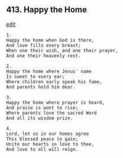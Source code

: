 
## 413.  Happy the Home
[edit](https://docs.google.com/document/d/1algwq6tfiXH2%2DFuLmDoFEparS7gmXxhP/edit?mode=html)



    1.
    Happy the home when God is there, 
    And love fills every breast; 
    When one their wish, and one their prayer, 
    And one their heavenly rest. 

    2.
    Happy the home where Jesus' name 
    Is sweet to every ear; 
    Where children early speak his fame, 
    And parents hold him dear. 

    3.
    Happy the home where prayer is heard, 
    And praise is wont to rise; 
    Where parents love the sacred Word 
    And all its wisdom prize. 

    4.
    Lord, let us in our homes agree 
    This blessed peace to gain; 
    Unite our hearts in love to thee, 
    And love to all will reign.
